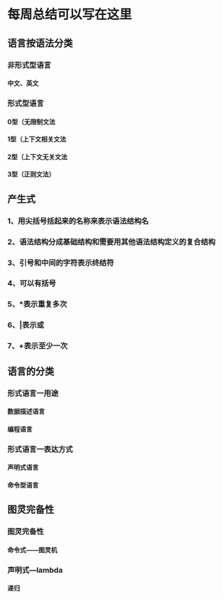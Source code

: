 # 每周总结可以写在这里
## 语言按语法分类
### 非形式型语言
#### 中文、英文
### 形式型语言
#### 0型（无限制文法
#### 1型（上下文相关文法
#### 2型（上下文无关文法
#### 3型（正则文法）

## 产生式
### 1、用尖括号括起来的名称来表示语法结构名
### 2、语法结构分成基础结构和需要用其他语法结构定义的复合结构
### 3、引号和中间的字符表示终结符
### 4、可以有括号
### 5、*表示重复多次
### 6、|表示或
### 7、+表示至少一次

## 语言的分类
### 形式语言一用途
#### 数据描述语言
#### 编程语言
### 形式语言一表达方式
#### 声明式语言
#### 命令型语言

## 图灵完备性
### 图灵完备性
#### 命令式——图灵机
### 声明式—lambda
#### 递归